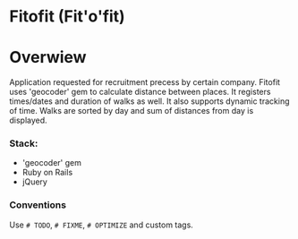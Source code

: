 # Fitofit (Fit'o'fit)

# Overwiew
Application requested for recruitment precess by certain company. Fitofit uses 'geocoder' gem to calculate distance between places. It registers times/dates and duration of walks as well. It also supports dynamic tracking of time. Walks are sorted by day and sum of distances from day is displayed.

### Stack:
* 'geocoder' gem
* Ruby on Rails
* jQuery

### Conventions
Use `# TODO`, `# FIXME`, `# OPTIMIZE` and custom tags.
